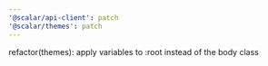 ```yaml
---
'@scalar/api-client': patch
'@scalar/themes': patch
---
```


refactor(themes): apply variables to :root instead of the body class
